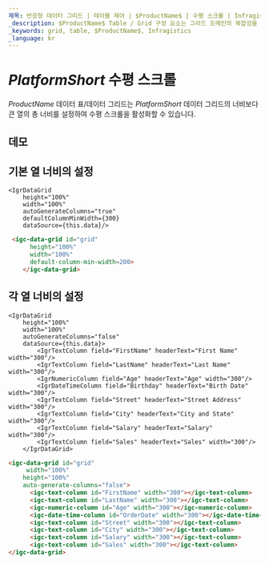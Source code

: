 ```yaml
---
제목: 반응형 데이터 그리드 | 테이블 제어 | $ProductName$ | 수평 스크롤 | Infragistics
_description: $ProductName$ Table / Grid 구성 요소는 그리드 도메인의 복잡성을 관리 가능한 API로 단순화하여 사용자가 데이터 컬렉션을 바인딩 할 수 있도록합니다.
_keywords: grid, table, $ProductName$, Infragistics
_language: kr
---
```


# $PlatformShort$ 수평 스크롤

$ProductName$ 데이터 표/데이터 그리드는 $PlatformShort$ 데이터 그리드의 너비보다 큰 열의 총 너비를 설정하여 수평 스크롤을 활성화할 수 있습니다.

## 데모


<code-view style="height: 600px" 
           data-demos-base-url="{environment:demosBaseUrl}" 
           iframe-src="{environment:demosBaseUrl}/grids/data-grid-column-scrolling"  
           github-src="grids/data-grid/column-scrolling">
</code-view>

<div class="divider--half"></div>

## 기본 열 너비의 설정

```tsx
<IgrDataGrid
    height="100%"
    width="100%"
    autoGenerateColumns="true"
    defaultColumnMinWidth={300}
    dataSource={this.data}/>
```
```html
 <igc-data-grid id="grid"
      height="100%"
      width="100%"
      default-column-min-width=200>
    </igc-data-grid>
```
## 각 열 너비의 설정

```tsx
<IgrDataGrid
    height="100%"
    width="100%"
    autoGenerateColumns="false"
    dataSource={this.data}>
        <IgrTextColumn field="FirstName" headerText="First Name" width="300"/>
        <IgrTextColumn field="LastName" headerText="Last Name" width="300"/>
        <IgrNumericColumn field="Age" headerText="Age" width="300"/>
        <IgrDateTimeColumn field="Birthday" headerText="Birth Date" width="300"/>
        <IgrTextColumn field="Street" headerText="Street Address" width="300"/>
        <IgrTextColumn field="City" headerText="City and State" width="300"/>
        <IgrTextColumn field="Salary" headerText="Salary" width="300"/>
        <IgrTextColumn field="Sales" headerText="Sales" width="300"/>
    </IgrDataGrid>
```
```html
<igc-data-grid id="grid"
     width="100%"
    height="100%"
    auto-generate-columns="false">
      <igc-text-column id="FirstName" width="300"></igc-text-column>
      <igc-text-column id="LastName" width="300"></igc-text-column>
      <igc-numeric-column id="Age" width="300"></igc-numeric-column>
      <igc-date-time-column id="OrderDate" width="300"></igc-date-time-column>
      <igc-text-column id="Street" width="300"></igc-text-column>
      <igc-text-column id="City" width="300"></igc-text-column>
      <igc-text-column id="Salary" width="300"></igc-text-column>
      <igc-text-column id="Sales" width="300"></igc-text-column>
</igc-data-grid>
```